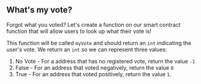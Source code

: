 ## What's my vote?

Forgot what you voted? Let's create a function on our smart contract function that will allow users to look up what their vote is!

This function will be called `myVote` and should return an `int` indicating the user's vote. We return an  `int` so we can represent three values:

1. No Vote - For a address that has no registered vote, return the value `-1`
2. False - For an address that voted negatively, return the value `0`
3. True - For an address that voted positively, return the value `1`.